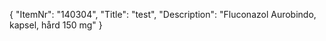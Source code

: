 {
  "ItemNr": "140304",
  "Title": "test",
  "Description": "Fluconazol Aurobindo, kapsel, hård 150 mg"
}